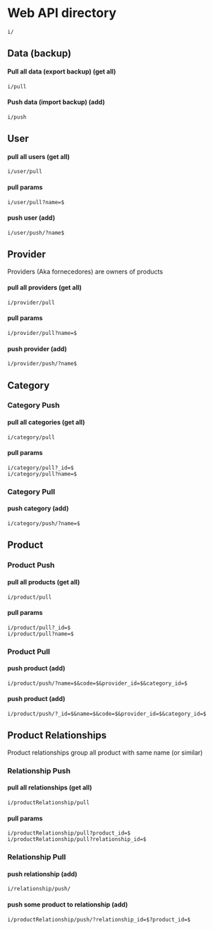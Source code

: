 # Web API directory
```
i/
```

## Data (backup)

#### Pull all data (export backup) (get all)
```
i/pull
```

#### Push data (import backup) (add)
```
i/push
```

## User

#### pull all users (get all)
```
i/user/pull
```

#### pull params
```
i/user/pull?name=$
```

#### push user (add)
```
i/user/push/?name$
```

## Provider

Providers (Aka fornecedores) are owners of products

#### pull all providers (get all)
```
i/provider/pull
```

#### pull params
```
i/provider/pull?name=$
```

#### push provider (add)
```
i/provider/push/?name$
```

## Category

### Category Push

#### pull all categories (get all)
```
i/category/pull
```

#### pull params
```
i/category/pull?_id=$
i/category/pull?name=$
```

### Category Pull

#### push category (add)
```
i/category/push/?name=$
```

## Product

### Product Push

#### pull all products (get all)
```
i/product/pull
```

#### pull params
```
i/product/pull?_id=$
i/product/pull?name=$
```

### Product Pull

#### push product (add)
```
i/product/push/?name=$&code=$&provider_id=$&category_id=$
```

#### push product (add)
```
i/product/push/?_id=$&name=$&code=$&provider_id=$&category_id=$
```

## Product Relationships

Product relationships group all product with same name (or similar)

### Relationship Push

#### pull all relationships (get all)
```
i/productRelationship/pull
```

#### pull params
```
i/productRelationship/pull?product_id=$
i/productRelationship/pull?relationship_id=$
```

### Relationship Pull

#### push relationship (add)
```
i/relationship/push/
```

#### push some product to relationship (add)
```
i/productRelationship/push/?relationship_id=$?product_id=$
```